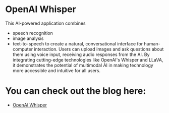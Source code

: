# OpenAI Whisper
This AI-powered application combines
 - speech recognition
 - image analysis
 - text-to-speech 
to create a natural, conversational interface for human-computer interaction. Users can upload images and ask questions about them using voice input, receiving audio responses from the AI. By integrating cutting-edge technologies like OpenAI's Whisper and LLaVA, it demonstrates the potential of multimodal AI in making technology more accessible and intuitive for all users.

# You can check out the blog here:
- [OpenAI Whisper](https://arshiya.hashnode.dev/git-behind-the-scenes)

